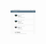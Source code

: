 <img src="https://github.com/Uttam580/blog_post/blob/master/ioKoFAPlmI.gif" width="40" height="40" />